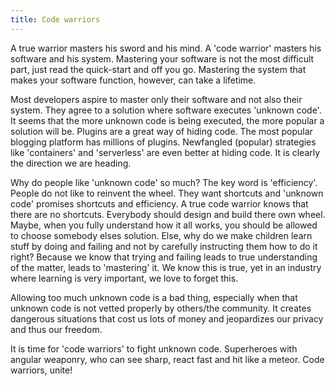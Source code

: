 ```yaml
---
title: Code warriors
---
```


A true warrior masters his sword and his mind. A 'code warrior' masters his software and his system. Mastering your software is not the most difficult part, just read the quick-start and off you go. Mastering the system that makes your software function, however, can take a lifetime. 

Most developers aspire to master only their software and not also their system. They agree to a solution where software executes 'unknown code'. It seems that the more unknown code is being executed, the more popular a solution will be. Plugins are a great way of hiding code. The most popular blogging platform has millions of plugins. Newfangled (popular) strategies like 'containers' and 'serverless' are even better at hiding code. It is clearly the direction we are heading. 

Why do people like 'unknown code' so much? The key word is 'efficiency'. People do not like to reinvent the wheel. They want shortcuts and 'unknown code' promises shortcuts and efficiency. A true code warrior knows that there are no shortcuts. Everybody should design and build there own wheel. Maybe, when you fully understand how it all works, you should be allowed to choose somebody elses solution. Else, why do we make children learn stuff by doing and failing and not by carefully instructing them how to do it right? Because we know that trying and failing leads to true understanding of the matter, leads to 'mastering' it. We know this is true, yet in an industry where learning is very important, we love to forget this.

Allowing too much unknown code is a bad thing, especially when that unknown code is not vetted properly by others/the community. It creates dangerous situations that cost us lots of money and jeopardizes our privacy and thus our freedom. 

It is time for 'code warriors' to fight unknown code. Superheroes with angular weaponry, who can see sharp, react fast and hit like a meteor. Code warriors, unite!